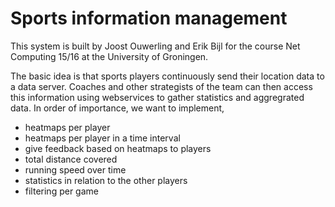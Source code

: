 # Sports information management
This system is built by Joost Ouwerling and Erik Bijl for the course Net Computing 15/16 at the University of Groningen.

The basic idea is that sports players continuously send their location data to a data server. Coaches and other strategists of the team can then access this information using webservices to gather statistics and aggregrated data. In order of importance, we want to implement,

* heatmaps per player
* heatmaps per player in a time interval
* give feedback based on heatmaps to players
* total distance covered
* running speed over time
* statistics in relation to the other players
* filtering per game

